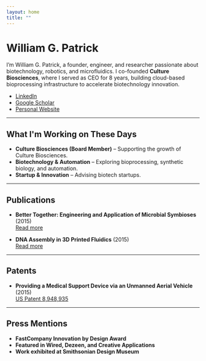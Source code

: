```yaml
---
layout: home
title: ""
--- 
```


# William G. Patrick

I’m William G. Patrick, a founder, engineer, and researcher passionate about biotechnology, robotics, and microfluidics. I co-founded **Culture Biosciences**, where I served as CEO for 8 years, building cloud-based bioprocessing infrastructure to accelerate biotechnology innovation.

- [LinkedIn](https://www.linkedin.com/in/wgpatrick)
- [Google Scholar](https://scholar.google.com/citations?user=pE91wmIAAAAJ&hl=en)
- [Personal Website](https://www.iamwillpatrick.com)

---

## What I'm Working on These Days

- **Culture Biosciences (Board Member)** – Supporting the growth of Culture Biosciences.
- **Biotechnology & Automation** – Exploring bioprocessing, synthetic biology, and automation.
- **Startup & Innovation** – Advising biotech startups.

---

## Publications

- **Better Together: Engineering and Application of Microbial Symbioses** (2015)  
  [Read more](https://scholar.google.com/citations?user=pE91wmIAAAAJ&hl=en)

- **DNA Assembly in 3D Printed Fluidics** (2015)  
  [Read more](https://scholar.google.com/citations?user=pE91wmIAAAAJ&hl=en)

---

## Patents

- **Providing a Medical Support Device via an Unmanned Aerial Vehicle** (2015)  
  [US Patent 8,948,935](https://scholar.google.com/citations?user=pE91wmIAAAAJ&hl=en)

---

## Press Mentions

- **FastCompany Innovation by Design Award**  
- **Featured in Wired, Dezeen, and Creative Applications**  
- **Work exhibited at Smithsonian Design Museum**
